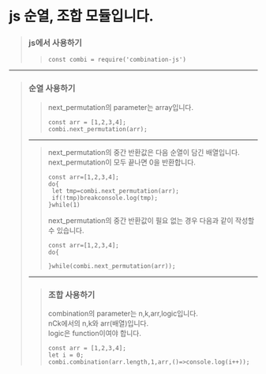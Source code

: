 js 순열, 조합 모듈입니다.
=============
> ### js에서 사용하기  
>>```
>>const combi = require('combination-js')
>>```
* * * 
> ### 순열 사용하기  
>    >next_permutation의 parameter는 array입니다.  
>>```
>>const arr = [1,2,3,4];
>>combi.next_permutation(arr);
>>```
>* * *
>   >next_permutation의 중간 반환값은 다음 순열이 담긴 배열입니다.  
> >next_permutation이 모두 끝나면 0을 반환합니다.
>>```
>>const arr=[1,2,3,4];  
>>do{
>>  let tmp=combi.next_permutation(arr);
>>  if(!tmp)breakconsole.log(tmp);
>> }while(1)
>>```
>>next_permutation의 중간 반환값이 필요 없는 경우 다음과 같이 작성할 수 있습니다.
>>```
>>const arr=[1,2,3,4];
>>do{
>>    
>>}while(combi.next_permutation(arr));
>* * *
>>### 조합 사용하기  
>>combination의 parameter는 n,k,arr,logic입니다.  
>>nCk에서의 n,k와 arr(배열)입니다.  
>>logic은 function이여야 합니다.
>>```
>>const arr = [1,2,3,4];
>>let i = 0;
>>combi.combination(arr.length,1,arr,()=>console.log(i++));
>>```